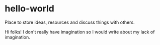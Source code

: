 # hello-world
Place to store ideas, resources and discuss things with others.

Hi folks!
I don't really have imagination so I would write about my lack of imagination.
